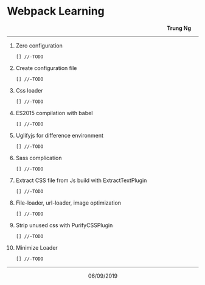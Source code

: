 # Webpack Learning

<p style="text-align: right; margin-right: 20px"><strong> Trung Ng </strong></p>

---

1.  Zero configuration

        [] //-TODO

2.  Create configuration file

        [] //-TODO

3.  Css loader

        [] //-TODO

4.  ES2015 compilation with babel

        [] //-TODO

5.  Uglifyjs for difference environment

        [] //-TODO

6.  Sass complication

        [] //-TODO

7.  Extract CSS file from Js build with ExtractTextPlugin

        [] //-TODO

8.  File-loader, url-loader, image optimization

        [] //-TODO

9.  Strip unused css with PurifyCSSPlugin

        [] //-TODO

10. Minimize Loader

        [] //-TODO

---

<p style="text-align: center">06/09/2019</p>
